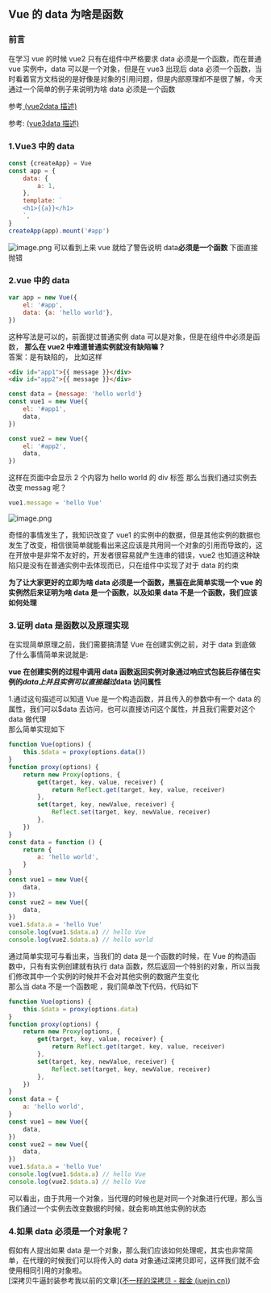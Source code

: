 ## Vue 的 data 为啥是函数

### 前言

在学习 vue 的时候 vue2 只有在组件中严格要求 data 必须是一个函数，而在普通 vue 实例中，data 可以是一个对象，但是在 vue3 出现后 data 必须一个函数，当时看着官方文档说的是好像是对象的引用问题，但是内部原理却不是很了解，今天通过一个简单的例子来说明为啥 data 必须是一个函数

参考[ (vue2data 描述)](https://v2.cn.vuejs.org/v2/api/#data)

参考: [(vue3data 描述)](https://cn.vuejs.org/api/options-state.html#data)

### 1.Vue3 中的 data

```js
const {createApp} = Vue
const app = {
	data: {
		a: 1,
	},
	template: `
    <h1>{{a}}</h1>
    `,
}
createApp(app).mount('#app')
```

![image.png](https://codfeather.oss-cn-shenzhen.aliyuncs.com/blog/fu1.webp)
可以看到上来 vue 就给了警告说明 data**必须是一个函数** 下面直接抛错

### 2.vue 中的 data

```js
var app = new Vue({
	el: '#app',
	data: {a: 'hello world'},
})
```

这种写法是可以的，前面提过普通实例 data 可以是对象，但是在组件中必须是函数，
**那么在 vue2 中难道普通实例就没有缺陷嘛？** <br>
答案：是有缺陷的，
比如这样

```html
<div id="app1">{{ message }}</div>
<div id="app2">{{ message }}</div>
```

```js
const data = {message: 'hello world'}
const vue1 = new Vue({
	el: '#app1',
	data,
})

const vue2 = new Vue({
	el: '#app2',
	data,
})
```

这样在页面中会显示 2 个内容为 hello world 的 div 标签
那么当我们通过实例去改变 messag 呢？

```js
vue1.message = 'hello Vue'
```

![image.png](https://codfeather.oss-cn-shenzhen.aliyuncs.com/blog/fu2.webp)

奇怪的事情发生了，我知识改变了 vue1 的实例中的数据，但是其他实例的数据也发生了改变，相信很简单就能看出来这应该是共用同一个对象的引用而导致的，这在开放中是非常不友好的，开发者很容易就产生连串的错误，vue2 也知道这种缺陷只是没有在普通实例中去体现而已，只在组件中实现了对于 data 的约束

**为了让大家更好的立即为啥 data 必须是一个函数，黑猫在此简单实现一个 vue 的实例然后来证明为啥 data 是一个函数，以及如果 data 不是一个函数，我们应该如何处理**

### 3.证明 data 是函数以及原理实现

在实现简单原理之前，我们需要搞清楚 Vue 在创建实例之前，对于 data 到底做了什么事情简单来说就是:

<strong>vue 在创建实例的过程中调用 data 函数返回实例对象通过响应式包装后存储在实例的$data上并且实例可以直接越过$data 访问属性</strong>

1.通过这句描述可以知道 Vue 是一个构造函数，并且传入的参数中有一个 data 的属性，我们可以$data 去访问，也可以直接访问这个属性，并且我们需要对这个 data 做代理<br>
那么简单实现如下

```js
function Vue(options) {
	this.$data = proxy(options.data())
}
function proxy(options) {
	return new Proxy(options, {
		get(target, key, value, receiver) {
			return Reflect.get(target, key, value, receiver)
		},
		set(target, key, newValue, receiver) {
			Reflect.set(target, key, newValue, receiver)
		},
	})
}
const data = function () {
	return {
		a: 'hello world',
	}
}
const vue1 = new Vue({
	data,
})
const vue2 = new Vue({
	data,
})
vue1.$data.a = 'hello Vue'
console.log(vue1.$data.a) // hello Vue
console.log(vue2.$data.a) // hello world
```

通过简单实现可与看出来，当我们的 data 是一个函数的时候，在 Vue 的构造函数中，只有有实例创建就有执行 data 函数，然后返回一个特别的对象，所以当我们修改其中一个实例的时候并不会对其他实例的数据产生变化<br>
那么当 data 不是一个函数呢 ，我们简单改下代码，代码如下

```js
function Vue(options) {
	this.$data = proxy(options.data)
}
function proxy(options) {
	return new Proxy(options, {
		get(target, key, value, receiver) {
			return Reflect.get(target, key, value, receiver)
		},
		set(target, key, newValue, receiver) {
			Reflect.set(target, key, newValue, receiver)
		},
	})
}
const data = {
	a: 'hello world',
}
const vue1 = new Vue({
	data,
})
const vue2 = new Vue({
	data,
})
vue1.$data.a = 'hello Vue'
console.log(vue1.$data.a) // hello Vue
console.log(vue2.$data.a) // hello Vue
```

可以看出，由于共用一个对象，当代理的时候也是对同一个对象进行代理，那么当我们通过一个实例去改变数据的时候，就会影响其他实例的状态

### 4.如果 data 必须是一个对象呢？

假如有人提出如果 data 是一个对象，那么我们应该如何处理呢，其实也非常简单，在代理的时候我们可以将传入的 data 对象通过深拷贝即可，这样我们就不会使用相同引用的对象啦。<br>
[深拷贝牛逼封装参考我以前的文章]([不一样的深拷贝 - 掘金 (juejin.cn)](https://juejin.cn/post/7120893997718962213))
